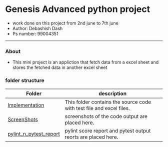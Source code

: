 # Genesis Advanced python project
* work done on this project from 2nd june to 7th june
* Author: Debashish Dash
* Ps number: 99004351
----
### About
* This mini project is an appliction that fetch data from a excel sheet and stores the fetched data in another excel sheet

### folder structure

Folder        | description
--------------| ----------------------------------------------
[Implementation](https://github.com/99004351-Debashish/Advanced_Python_mini_project/tree/master/Implementation)        | This folder contains the source code with test file and excel files.
[ScreenShots](https://github.com/99004351-Debashish/Advanced_Python_mini_project/tree/master/Screen_shots)        | screenshots of the code output are placed here.
[pylint_n_pytest_report](https://github.com/99004351-Debashish/Advanced_Python_mini_project/tree/master/pylint_n_pytest_report)        | pylint score report and pytest output reorts are placed here.

